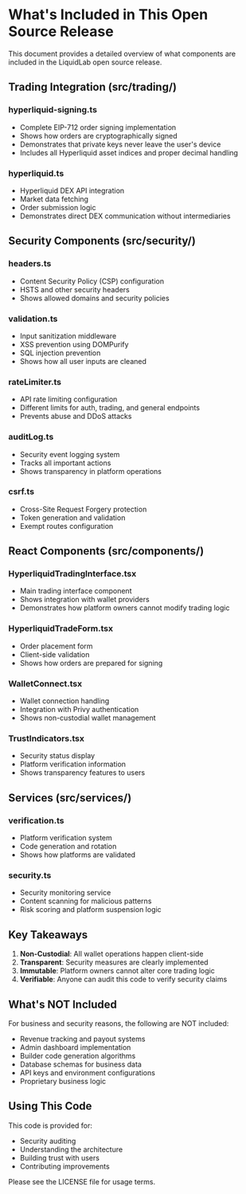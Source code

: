 # What's Included in This Open Source Release

This document provides a detailed overview of what components are included in the LiquidLab open source release.

## Trading Integration (src/trading/)

### hyperliquid-signing.ts
- Complete EIP-712 order signing implementation
- Shows how orders are cryptographically signed
- Demonstrates that private keys never leave the user's device
- Includes all Hyperliquid asset indices and proper decimal handling

### hyperliquid.ts
- Hyperliquid DEX API integration
- Market data fetching
- Order submission logic
- Demonstrates direct DEX communication without intermediaries

## Security Components (src/security/)

### headers.ts
- Content Security Policy (CSP) configuration
- HSTS and other security headers
- Shows allowed domains and security policies

### validation.ts
- Input sanitization middleware
- XSS prevention using DOMPurify
- SQL injection prevention
- Shows how all user inputs are cleaned

### rateLimiter.ts
- API rate limiting configuration
- Different limits for auth, trading, and general endpoints
- Prevents abuse and DDoS attacks

### auditLog.ts
- Security event logging system
- Tracks all important actions
- Shows transparency in platform operations

### csrf.ts
- Cross-Site Request Forgery protection
- Token generation and validation
- Exempt routes configuration

## React Components (src/components/)

### HyperliquidTradingInterface.tsx
- Main trading interface component
- Shows integration with wallet providers
- Demonstrates how platform owners cannot modify trading logic

### HyperliquidTradeForm.tsx
- Order placement form
- Client-side validation
- Shows how orders are prepared for signing

### WalletConnect.tsx
- Wallet connection handling
- Integration with Privy authentication
- Shows non-custodial wallet management

### TrustIndicators.tsx
- Security status display
- Platform verification information
- Shows transparency features to users

## Services (src/services/)

### verification.ts
- Platform verification system
- Code generation and rotation
- Shows how platforms are validated

### security.ts
- Security monitoring service
- Content scanning for malicious patterns
- Risk scoring and platform suspension logic

## Key Takeaways

1. **Non-Custodial**: All wallet operations happen client-side
2. **Transparent**: Security measures are clearly implemented
3. **Immutable**: Platform owners cannot alter core trading logic
4. **Verifiable**: Anyone can audit this code to verify security claims

## What's NOT Included

For business and security reasons, the following are NOT included:
- Revenue tracking and payout systems
- Admin dashboard implementation
- Builder code generation algorithms
- Database schemas for business data
- API keys and environment configurations
- Proprietary business logic

## Using This Code

This code is provided for:
- Security auditing
- Understanding the architecture
- Building trust with users
- Contributing improvements

Please see the LICENSE file for usage terms.